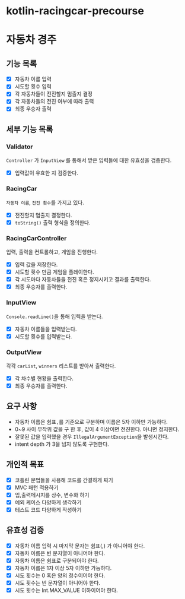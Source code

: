 # kotlin-racingcar-precourse

# 자동차 경주

## 기능 목록

- [x] 자동차 이름 입력
- [x] 시도할 횟수 입력
- [x] 각 자동차들이 전진할지 멈출지 결정
- [x] 각 자동차들의 전진 여부에 따라 출력
- [x] 최종 우승자 출력

## 세부 기능 목록

### Validator

`Controller` 가 `InputView` 를 통해서 받은 입력들에 대한 유효성을 검증한다.

- [x] 입력값이 유효한 지 검증한다.

### RacingCar

`자동차 이름`, `전진 횟수`를 가지고 있다.

- [x] 전진할지 멈출지 결정한다.
- [x] `toString()` 출력 형식을 정의한다.

### RacingCarController

입력, 출력을 컨트롤하고, 게임을 진행한다.

- [x] 입력 값을 저장한다.
- [x] 시도할 횟수 만큼 게임을 플레이한다.
- [x] 각 시도마다 자동차들을 전진 혹은 정지시키고 결과를 출력한다.
- [x] 최종 우승자를 출력한다.

### InputView

`Console.readLine()`을 통해 입력을 받는다.

- [x] 자동차 이름들을 입력받는다.
- [x] 시도할 횟수를 입력받는다.

### OutputView

각각 `carList`, `winners` 리스트를 받아서 출력한다.

- [x] 각 차수별 현황을 출력한다.
- [x] 최종 우승자를 출력한다.

## 요구 사항

- 자동차 이름은 쉼표`,`를 기준으로 구분하며 이름은 5자 이하만 가능하다.
- 0~9 사이 무작위 값을 구 한 후, 값이 4 이상이면 전진한다. 아니면 정지한다.
- 잘못된 값을 입력했을 경우 `IllegalArgumentException`을 발생시킨다.
- intent depth 가 3을 넘지 않도록 구현한다.

## 개인적 목표

- [x] 코틀린 문법들을 사용해 코드를 간결하게 짜기
- [x] MVC 패턴 적용하기
- [x] 입,출력메시지를 상수, 변수화 하기
- [x] 예외 케이스 다양하게 생각하기
- [x] 테스트 코드 다양하게 작성하기

## 유효성 검증

- [x] 자동차 이름 입력 시 마지막 문자는 쉼표(,) 가 아니어야 한다.
- [x] 자동차 이름은 빈 문자열이 아니어야 한다.
- [x] 자동차 이름은 쉼표로 구분되어야 한다.
- [x] 자동차 이름은 1자 이상 5자 이하만 가능하다.
- [x] 시도 횟수는 0 혹은 양의 정수이어야 한다.
- [x] 시도 횟수는 빈 문자열이 아니어야 한다.
- [x] 시도 횟수는 Int.MAX_VALUE 이하이어야 한다.